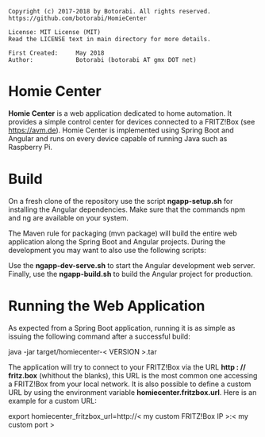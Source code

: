     Copyright (c) 2017-2018 by Botorabi. All rights reserved.
    https://github.com/botorabi/HomieCenter

    License: MIT License (MIT)
    Read the LICENSE text in main directory for more details.

    First Created:     May 2018
    Author:            Botorabi (botorabi AT gmx DOT net)

# Homie Center

**Homie Center** is a web application dedicated to home automation. It provides a simple control center for devices connected to a FRITZ!Box (see https://avm.de).
Homie Center is implemented using Spring Boot and Angular and runs on every device capable of running Java such as Raspberry Pi.


# Build

On a fresh clone of the repository use the script **ngapp-setup.sh** for installing the Angular dependencies. Make sure that the commands npm and ng are available on your system.

The Maven rule for packaging (mvn package) will build the entire web application along the Spring Boot and Angular projects. During the development you may want to 
also use the following scripts:

Use the **ngapp-dev-serve.sh** to start the Angular development web server. Finally, use the **ngapp-build.sh** to build the Angular project for production.


# Running the Web Application

As expected from a Spring Boot application, running it is as simple as issuing the following command after a successful build:

  java -jar target/homiecenter-< VERSION >.tar


The application will try to connect to your FRITZ!Box via the URL **http : // fritz.box** (whithout the blanks), this URL is the most common one accessing a FRITZ!Box from your local network.
It is also possible to define a custom URL by using the environment variable **homiecenter.fritzbox.url**. Here is an example for a custom URL:

  export  homiecenter_fritzbox_url=http://< my custom FRITZ!Box IP >:< my custom port >
